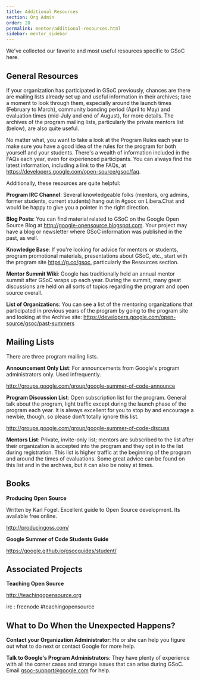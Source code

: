 ```yaml
---
title: Additional Resources
section: Org Admin
order: 28
permalink: mentor/additional-resources.html
sidebar: mentor_sidebar
---
```


We've collected our favorite and most useful resources specific to GSoC here.

## General Resources

If your organization has participated in GSoC previously, chances are there are mailing lists already set up and useful information in their archives; take a moment to look through them, especially around the launch times (February to March), community bonding period (April to May) and evaluation times (mid-July and end of August), for more details. The archives of the program mailing lists, particularly the private mentors list (below), are also quite useful.

No matter what, you want to take a look at the Program Rules each year to make sure you have a good idea of the rules for the program for both yourself and your students. There's a wealth of information included in the FAQs each year, even for experienced participants. You can always find the latest information, including a link to the FAQs, at <https://developers.google.com/open-source/gsoc/faq>.

Additionally, these resources are quite helpful:

**Program IRC Channel**: Several knowledgeable folks (mentors, org admins, former students, current students) hang out in #gsoc on Libera.Chat and would be happy to give you a pointer in the right direction.

**Blog Posts**: You can find material related to GSoC on the Google Open Source Blog at <http://google-opensource.blogspot.com>. Your project may have a blog or newsletter where GSoC information was published in the past, as well.

**Knowledge Base**: If you're looking for advice for mentors or students, program promotional materials, presentations about GSoC, etc., start with the program site <https://g.co/gsoc>, particularly the Resources section.

**Mentor Summit Wiki**: Google has traditionally held an annual mentor summit after GSoC wraps up each year. During the summit, many great discussions are held on all sorts of topics regarding the program and open source overall.

**List of Organizations**: You can see a list of the mentoring organizations that participated in previous years of the program by going to the program site and looking at the Archive site: <https://developers.google.com/open-source/gsoc/past-summers>

## Mailing Lists

There are three program mailing lists.

**Announcement Only List**: For announcements from Google's program administrators only. Used infrequently.

<http://groups.google.com/group/google-summer-of-code-announce>

**Program Discussion List**: Open subscription list for the program. General talk about the program, light traffic except during the launch phase of the program each year. It is always excellent for you to stop by and encourage a newbie, though, so please don't totally ignore this list.

<http://groups.google.com/group/google-summer-of-code-discuss>

**Mentors List**: Private, invite-only list; mentors are subscribed to the list after their organization is accepted into the program and they opt in to the list during registration. This list is higher traffic at the beginning of the program and around the times of evaluations. Some great advice can be found on this list and in the archives, but it can also be noisy at times.

## Books

**Producing Open Source**

Written by Karl Fogel. Excellent guide to Open Source development. Its available free online.

<http://producingoss.com/>

**Google Summer of Code Students Guide**

<https://google.github.io/gsocguides/student/>

## Associated Projects

**Teaching Open Source**

<http://teachingopensource.org>

irc : freenode #teachingopensource

## What to Do When the Unexpected Happens?

**Contact your Organization Administrator**: He or she can help you figure out what to do next or contact Google for more help.

**Talk to Google's Program Administrators**: They have plenty of experience with all the corner cases and strange issues that can arise during GSoC. Email gsoc-support@google.com for help.
